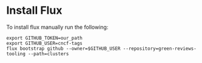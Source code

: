 # Install Flux

To install flux manually run the following:

```
export GITHUB_TOKEN=our_path
export GITHUB_USER=cncf-tags
flux bootstrap github --owner=$GITHUB_USER --repository=green-reviews-tooling --path=clusters
```

